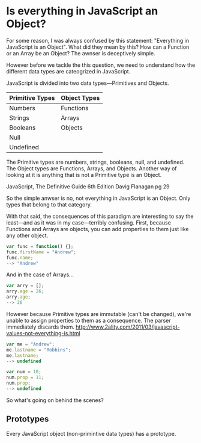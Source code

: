 # Is everything in JavaScript an Object?

For some reason, I was always confused by this statement: "Everything in JavaScript is an Object". What did they mean by this? How can a Function or an Array be an Object? The awnser is deceptively simple.

However before we tackle the this question, we need to understand how the different data types are cateogrized in JavaScript.

JavaScript is divided into two data types&mdash;Primitives and Objects.

| Primitive Types | Object Types |
|-----------------|--------------|
| Numbers         | Functions    |
| Strings         | Arrays       |
| Booleans        | Objects 		|
| Null        		|              |
| Undefined       |              |

The Primitive types are numbers, strings, booleans, null, and undefined. The Object types are Functions, Arrays, and Objects. Another way of looking at it is anything that is not a Primitive type is an Object.

JavaScript, The Definitive Guide 6th Edition Davig Flanagan pg 29

So the simple anwser is no, not everything in JavaScript is an Object. Only types that belong to that category.

With that said, the consequences of this paradigm are interesting to say the least&mdash;and as it was in my case&mdash;terribly confusing. First, because Functions and Arrays are objects, you can add properties to them just like any other object.

```js
var func = function() {};
func.firstName = "Andrew";
func.name;
--> "Andrew"
```
And in the case of Arrays...

```js
var arry = [];
arry.age = 26;
arry.age;
--> 26
```

However because Primitive types are immutable (can't be changed), we're unable to assign properties to them as a consequence. The parser immediately discards them. http://www.2ality.com/2011/03/javascript-values-not-everything-is.html

```js
var me = "Andrew";
me.lastname = "Robbins";
me.lastname;
--> undefined

var num = 10;
num.prop = 11;
num.prop;
--> undefined
```

So what's going on behind the scenes?

## Prototypes

Every JavaScript object (non-primintive data types) has a prototype.